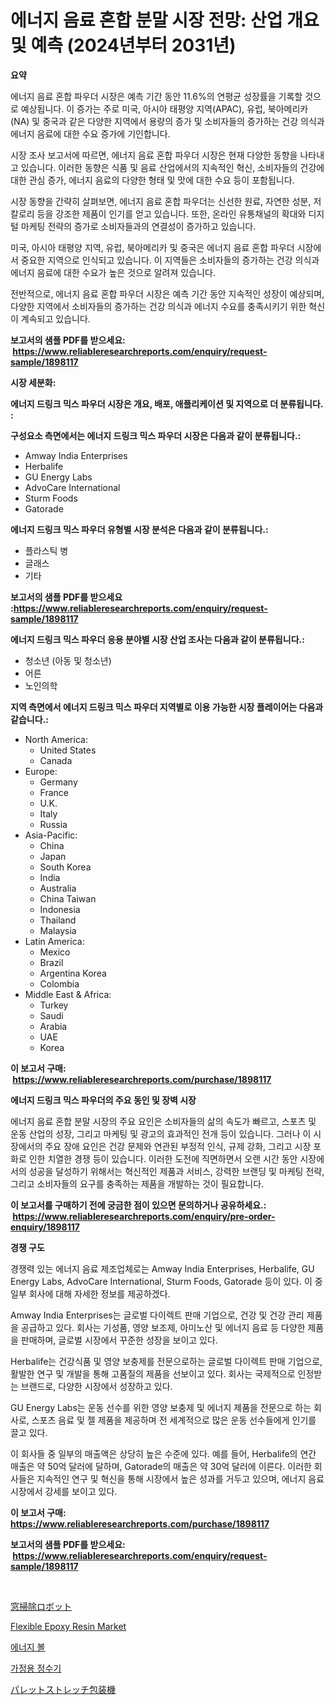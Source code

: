 <p><h1>에너지 음료 혼합 분말 시장 전망: 산업 개요 및 예측 (2024년부터 2031년)</h1></p><p><strong>요약</strong></p>
<p><p>에너지 음료 혼합 파우더 시장은 예측 기간 동안 11.6%의 연평균 성장률을 기록할 것으로 예상됩니다. 이 증가는 주로 미국, 아시아 태평양 지역(APAC), 유럽, 북아메리카(NA) 및 중국과 같은 다양한 지역에서 용량의 증가 및 소비자들의 증가하는 건강 의식과 에너지 음료에 대한 수요 증가에 기인합니다.</p><p>시장 조사 보고서에 따르면, 에너지 음료 혼합 파우더 시장은 현재 다양한 동향을 나타내고 있습니다. 이러한 동향은 식품 및 음료 산업에서의 지속적인 혁신, 소비자들의 건강에 대한 관심 증가, 에너지 음료의 다양한 형태 및 맛에 대한 수요 등이 포함됩니다.</p><p>시장 동향을 간략히 살펴보면, 에너지 음료 혼합 파우더는 신선한 원료, 자연한 성분, 저 칼로리 등을 강조한 제품이 인기를 얻고 있습니다. 또한, 온라인 유통채널의 확대와 디지털 마케팅 전략의 증가로 소비자들과의 연결성이 증가하고 있습니다.</p><p>미국, 아시아 태평양 지역, 유럽, 북아메리카 및 중국은 에너지 음료 혼합 파우더 시장에서 중요한 지역으로 인식되고 있습니다. 이 지역들은 소비자들의 증가하는 건강 의식과 에너지 음료에 대한 수요가 높은 것으로 알려져 있습니다.</p><p>전반적으로, 에너지 음료 혼합 파우더 시장은 예측 기간 동안 지속적인 성장이 예상되며, 다양한 지역에서 소비자들의 증가하는 건강 의식과 에너지 수요를 충족시키기 위한 혁신이 계속되고 있습니다.</p></p>
<p><strong>보고서의 샘플 PDF를 받으세요: &nbsp;<a href="https://www.reliableresearchreports.com/enquiry/request-sample/1898117">https://www.reliableresearchreports.com/enquiry/request-sample/1898117</a></strong></p>
<p><strong>시장 세분화:</strong></p>
<p><strong> 에너지 드링크 믹스 파우더 시장은 개요, 배포, 애플리케이션 및 지역으로 더 분류됩니다. :</strong></p>
<p><strong>구성요소 측면에서는 에너지 드링크 믹스 파우더 시장은 다음과 같이 분류됩니다.:</strong></p>
<p><ul><li>Amway India Enterprises</li><li>Herbalife</li><li>GU Energy Labs</li><li>AdvoCare International</li><li>Sturm Foods</li><li>Gatorade</li></ul></p>
<p><strong> 에너지 드링크 믹스 파우더 유형별 시장 분석은 다음과 같이 분류됩니다.:</strong></p>
<p><ul><li>플라스틱 병</li><li>글래스</li><li>기타</li></ul></p>
<p><strong>보고서의 샘플 PDF를 받으세요 :<a href="https://www.reliableresearchreports.com/enquiry/request-sample/1898117">https://www.reliableresearchreports.com/enquiry/request-sample/1898117</a></strong></p>
<p><strong> 에너지 드링크 믹스 파우더 응용 분야별 시장 산업 조사는 다음과 같이 분류됩니다.:</strong></p>
<p><ul><li>청소년 (아동 및 청소년)</li><li>어른</li><li>노인의학</li></ul></p>
<p><strong>지역 측면에서 에너지 드링크 믹스 파우더 지역별로 이용 가능한 시장 플레이어는 다음과 같습니다.:</strong></p>
<p><ul>
    <li>
        North America:
        <ul>
            <li>United States</li>
            <li>Canada</li>
        </ul>
    </li>
    <li>
        Europe:
        <ul>
            <li>Germany</li>
            <li>France</li>
            <li>U.K.</li>
            <li>Italy</li>
            <li>Russia</li>
        </ul>
    </li>
    <li>
        Asia-Pacific:
        <ul>
            <li>China</li>
            <li>Japan</li>
            <li>South Korea</li>
            <li>India</li>
            <li>Australia</li>
            <li>China Taiwan</li>
            <li>Indonesia</li>
            <li>Thailand</li>
            <li>Malaysia</li>
        </ul>
    </li>
    <li>
        Latin America:
        <ul>
            <li>Mexico</li>
            <li>Brazil</li>
            <li>Argentina Korea</li>
            <li>Colombia</li>
        </ul>
    </li>
    <li>
        Middle East & Africa:
        <ul>
            <li>Turkey</li>
            <li>Saudi</li>
            <li>Arabia</li>
            <li>UAE</li>
            <li>Korea</li>
        </ul>
    </li>
    </ul></p>
<p><strong>이 보고서 구매: &nbsp;<a href="https://www.reliableresearchreports.com/purchase/1898117">https://www.reliableresearchreports.com/purchase/1898117</a></strong></p>
<p><strong>에너지 드링크 믹스 파우더의 주요 동인 및 장벽 시장</strong></p>
<p><p>에너지 음료 혼합 분말 시장의 주요 요인은 소비자들의 삶의 속도가 빠르고, 스포츠 및 운동 산업의 성장, 그리고 마케팅 및 광고의 효과적인 전개 등이 있습니다. 그러나 이 시장에서의 주요 장애 요인은 건강 문제와 연관된 부정적 인식, 규제 강화, 그리고 시장 포화로 인한 치열한 경쟁 등이 있습니다. 이러한 도전에 직면하면서 오랜 시간 동안 시장에서의 성공을 달성하기 위해서는 혁신적인 제품과 서비스, 강력한 브랜딩 및 마케팅 전략, 그리고 소비자들의 요구를 충족하는 제품을 개발하는 것이 필요합니다.</p></p>
<p><strong>이 보고서를 구매하기 전에 궁금한 점이 있으면 문의하거나 공유하세요.: &nbsp;<a href="https://www.reliableresearchreports.com/enquiry/pre-order-enquiry/1898117">https://www.reliableresearchreports.com/enquiry/pre-order-enquiry/1898117</a></strong></p>
<p><strong>경쟁 구도</strong></p>
<p><p>경쟁력 있는 에너지 음료 제조업체로는 Amway India Enterprises, Herbalife, GU Energy Labs, AdvoCare International, Sturm Foods, Gatorade 등이 있다. 이 중 일부 회사에 대해 자세한 정보를 제공하겠다.</p><p>Amway India Enterprises는 글로벌 다이렉트 판매 기업으로, 건강 및 건강 관리 제품을 공급하고 있다. 회사는 기성품, 영양 보조제, 아미노산 및 에너지 음료 등 다양한 제품을 판매하며, 글로벌 시장에서 꾸준한 성장을 보이고 있다.</p><p>Herbalife는 건강식품 및 영양 보충제를 전문으로하는 글로벌 다이렉트 판매 기업으로, 활발한 연구 및 개발을 통해 고품질의 제품을 선보이고 있다. 회사는 국제적으로 인정받는 브랜드로, 다양한 시장에서 성장하고 있다.</p><p>GU Energy Labs는 운동 선수를 위한 영양 보충제 및 에너지 제품을 전문으로 하는 회사로, 스포츠 음료 및 젤 제품을 제공하며 전 세계적으로 많은 운동 선수들에게 인기를 끌고 있다.</p><p>이 회사들 중 일부의 매출액은 상당히 높은 수준에 있다. 예를 들어, Herbalife의 연간 매출은 약 50억 달러에 달하며, Gatorade의 매출은 약 30억 달러에 이른다. 이러한 회사들은 지속적인 연구 및 혁신을 통해 시장에서 높은 성과를 거두고 있으며, 에너지 음료 시장에서 강세를 보이고 있다.</p></p>
<p><strong>이 보고서 구매: &nbsp; <a href="https://www.reliableresearchreports.com/purchase/1898117">https://www.reliableresearchreports.com/purchase/1898117</a></strong></p>
<p><strong>보고서의 샘플 PDF를 받으세요: &nbsp;<a href="https://www.reliableresearchreports.com/enquiry/request-sample/1898117">https://www.reliableresearchreports.com/enquiry/request-sample/1898117</a></strong><strong></strong></p>
<p>&nbsp;</p>
<p><p><a href="https://github.com/cnnriuez22368/Market-Research-Report-List-1/blob/main/3535340194303.md">窓掃除ロボット</a></p><p><a href="https://github.com/bmorecock/Market-Research-Report-List-2/blob/main/flexible-epoxy-resin-market.md">Flexible Epoxy Resin Market</a></p><p><a href="https://github.com/vs10l4sfg5c/Market-Research-Report-List-1/blob/main/2076034194027.md">에너지 볼</a></p><p><a href="https://medium.com/@percyhagernes9778/%EC%A3%BC%EA%B1%B0%EC%9A%A9-%EC%A0%95%EC%88%98%EA%B8%B0-%EC%8B%9C%EC%9E%A5-%EA%B7%9C%EB%AA%A8-cagr-%ED%8A%B8%EB%A0%8C%EB%93%9C-2024-2030-208515e415f0">가정용 정수기</a></p><p><a href="https://medium.com/@briaabshire64/%E3%83%91%E3%83%AC%E3%83%83%E3%83%88%E3%82%B9%E3%83%88%E3%83%AC%E3%83%83%E3%83%81%E5%8C%85%E8%A3%85%E6%A9%9F%E5%B8%82%E5%A0%B4-%E5%B8%82%E5%A0%B4%E3%81%AEcagr-%E5%B8%82%E5%A0%B4%E3%83%88%E3%83%AC%E3%83%B3%E3%83%89-%E6%88%90%E9%95%B7%E6%88%A6%E7%95%A5%E3%81%AB%E9%96%A2%E3%81%99%E3%82%8Binsights-84a21f7c4701">パレットストレッチ包装機</a></p></p>